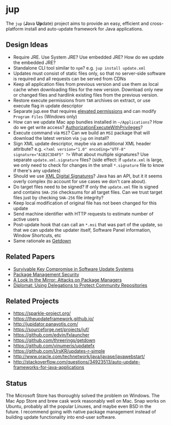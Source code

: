 # jup
The `jup` (**J**ava **Up**date) project aims to provide an easy, efficient and cross-platform install and auto-update framework for Java applications.


## Design Ideas
* Require JRE. Use System JRE? Use embedded JRE? How do we update the embedded JRE?
* Standalone CLI tool similar to `npm`? e.g. `jup install update.xml`
* Updates must consist of static files only, so that no server-side software is required and all requests can be served from CDNs
* Keep all application files from previous version and use them as local cache when downloading files for the new version. Download only new or changed files and hardlink existing files from the previous version.
* Restore execute permissions from `TAR` archives on extract, or use execute flag in update descriptor
* Separate jup.exe that requires [elevated permissions](http://stackoverflow.com/questions/2818179/how-to-force-my-net-app-to-run-as-administrator-on-windows-7) and can modify `Program Files` (Windows only)
* How can we update Mac app bundles installed in `~/Applications`? How do we get write access? [AuthorizationExecuteWithPrivileges](http://stackoverflow.com/questions/32488665/replacement-for-authorizationexecutewithprivileges-temporary-root-permission-fo)?
* Execute command via `MSI`? Can we build an `MSI` package that will download the latest version via `jup` on install?
* Sign XML update descriptor, maybe via an additional XML header attribute? e.g. `<?xml version="1.0" encoding="UTF-8" signature="A1B2C3D4F5" ?>` What about multiple signatures? Use separate `update.xml.signature` files? (side effect: if `update.xml` is large, we only need to check for changes in the small `*.signature` file to know if there's any updates)
* Should we use [XML Digital Signatures](https://docs.oracle.com/javase/6/docs/technotes/guides/security/xmldsig/XMLDigitalSignature.html)? Java has an API, but it it seems overly complex (to account for use cases we don't care about).
* Do target files need to be signed? If only the `update.xml` file is signed and contains `SHA-256` checksums for all target files. Can we trust target files just by checking `SHA-256` file integrity?
* Keep local modification of original file has not been changed for this update
* Send machine identifier with HTTP requests to estimate number of active users
* Post-update hook that can call an `*.msi` that was part of the update, so that we can update the updater itself, Software Panel information, Window Shortcuts, etc
* Same rationale as [Getdown](https://github.com/threerings/getdown/wiki/Rationale)


## Related Papers
* [Survivable Key Compromise in Software Update Systems](https://isis.poly.edu/~jcappos/papers/samuel_tuf_ccs_2010.pdf)
* [Package Management Security](https://isis.poly.edu/~jcappos/papers/cappos_pmsec_tr08-02.pdf)
* [A Look In the Mirror: Attacks on Package Managers](https://isis.poly.edu/~jcappos/papers/cappos_mirror_ccs_08.pdf)
* [Diplomat: Using Delegations to Protect Community Repositories](https://isis.poly.edu/~jcappos/papers/kuppusamy_nsdi_16.pdf)


## Related Projects
* https://sparkle-project.org/
* https://theupdateframework.github.io/
* http://jupidator.panayotis.com/
* https://sourceforge.net/projects/juf/
* https://github.com/edvin/fxlauncher
* https://github.com/threerings/getdown
* https://github.com/vinumeris/updatefx
* https://github.com/UrsKR/updates-r-simple
* http://www.oracle.com/technetwork/java/javase/javawebstart/
* http://stackoverflow.com/questions/34923513/auto-update-frameworks-for-java-applications


## Status
The Microsoft Store has thoroughly solved the problem on Windows. The Mac App Store and brew cask work reasonably well on Mac. Snap works on Ubuntu, probably all the popular Linuxes, and maybe even BSD in the future. I recommend going with native package management instead of building update functionality into end-user software.
